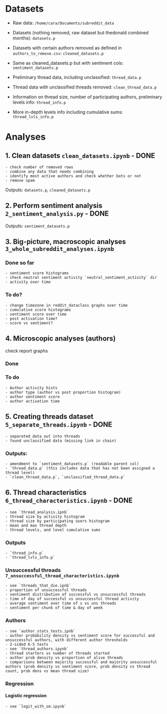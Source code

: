 # Datasets

- Raw data: `/home/cara/Documents/subreddit_data`

- Datasets (nothing removed, raw dataset but thedonald combined months): `datasets.p`

- Datasets with certain authors removed as defined in `authors_to_remove.csv`: `cleaned_datasets.p`

- Same as cleaned_datasets.p but with sentiment cols: `sentiment_datasets.p`

- Preliminary thread data, including unclassified: `thread_data.p`

- Thread data with unclassified threads removed: `clean_thread_data.p`

- Information on thread size, number of participating authors, preliminary levels info: `thread_info.p`

- More in-depth levels info including cumulative sums: `thread_lvls_info.p`

# Analyses

## 1. Clean datasets `clean_datasets.ipynb` - **DONE**
    - check number of removed rows
    - combine any data that needs combining
    - identify most active authors and check whether bots or not
    - remove spam
Outputs: `datasets.p`, `cleaned_datasets.p`
## 2. Perform sentiment analysis `2_sentiment_analysis.py` - **DONE**
Outputs: `sentiment_datasets.p`
## 3. Big-picture, macroscopic analyses `3_whole_subreddit_analyses.ipynb`
### Done so far
    - sentiment score histograms
    - check neutral sentiment activity `neutral_sentiment_activity` dir
    - activity over time
### To do?
    - change timezone in reddit_dataclass graphs over time
    - cumulative score histograms
    - sentiment score over time
    - post activation time?
    - score vs sentiment?


## 4. Microscopic analyses (authors)
check report graphs
### Done
### To do
    - Author activity hists
    - author type (author vs post proportion histogram)
    - author sentiment score
    - author activation time

## 5. Creating threads dataset `5_separate_threads.ipynb` - **DONE**
    - separated data out into threads
    - found unclassified data (missing link in chain)
### Outputs:
    - amendment to `sentiment_datasets.p` (readable parent col)
    - `thread_data.p` (this includes data that has not been assigned a thread level)
    - `clean_thread_data.p`, `unclassified_thread_data.p`
## 6. Thread characteristics `6_thread_characteristics.ipynb` - **DONE**
    - see `thread_analysis.ipnb`
    - thread size by activity histogram
    - thread size by participating users histogram
    - mean and max thread depth
    - thread levels, and level cumulative sums
### Outputs
    - `thread_info.p`
    - `thread_lvls_info.p`
    
### Unsuccessful threads `7_unsuccessful_thread_characteristics.ipynb`
    - see `threads_that_die.ipnb`
    - proportion of unsuccessful threads
    - sentiment distribution of successful vs unsuccessful threads
    - time of day of successful vs unsuccessful thread activity
    - average sentiment over time of s vs uns threads
    - sentiment per chunk of time & day of week

### Authors
    - see `author_stats_tests.ipnb`
    - author probability density vs sentiment score for successful and unsuccessful authors, with different author thresholds
    - 2-sided K-S tests
    - see `thread_authors.ipynb`
    - thread starters vs number of threads started
    - author prob density vs proportion of alive threads
    - comparisons between majority successful and majority unsuccessful authors (prob density vs sentiment score, prob density vs thread count, prob dens vs mean thread size)

### Regression
#### Logistic regression
    - see `logit_with_sm.ipynb`
    




